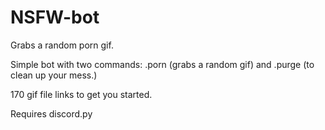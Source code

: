 # NSFW-bot
Grabs a random porn gif.

Simple bot with two commands: .porn (grabs a random gif) and .purge (to clean up your mess.)

170 gif file links to get you started. 

Requires discord.py
